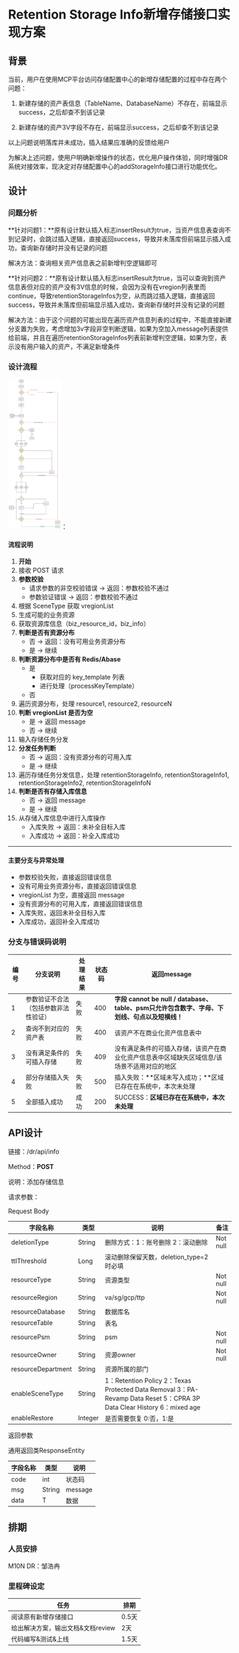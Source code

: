 # Retention Storage Info新增存储接口实现方案

## 背景

当前，用户在使用MCP平台访问存储配置中心的新增存储配置的过程中存在两个问题：

1. 新建存储的资产表信息（TableName、DatabaseName）不存在，前端显示success，之后却查不到该记录

2. 新建存储的资产3V字段不存在，前端显示success，之后却查不到该记录

以上问题说明落库并未成功，插入结果应准确的反馈给用户

为解决上述问题，使用户明确新增操作的状态，优化用户操作体验，同时增强DR系统对接效率，现决定对存储配置中心的addStorageInfo接口进行功能优化。

## 设计

### 问题分析

**针对问题1：**原有设计默认插入标志insertResult为true，当资产信息表查询不到记录时，会跳过插入逻辑，直接返回success，导致并未落库但前端显示插入成功，查询新存储时并没有记录的问题

解决方法：查询相关资产信息表之前新增判空逻辑即可

**针对问题2：**原有设计默认插入标志insertResult为true，当可以查询到资产信息表但对应的资产没有3V信息的时候，会因为没有在vregion列表里而continue，导致retentionStorageInfos为空，从而跳过插入逻辑，直接返回success，导致并未落库但前端显示插入成功，查询新存储时并没有记录的问题

解决方法：由于这个问题的可能出现在遍历资产信息列表的过程中，不能直接新建分支置为失败，考虑增加3v字段非空判断逻辑，如果为空加入message列表提供给前端，并且在遍历retentionStorageInfos列表前新增判空逻辑，如果为空，表示没有用户输入的资产，不满足新增条件

### 设计流程

<img src="src/main/resources/document/whiteboard_exported_image.png" alt="241751873892_.pic" style="zoom:33%;" />：

#### 流程说明

1. **开始**
2. 接收 POST 请求
3. **参数校验**
    - 请求参数的非空校验错误 → 返回：参数校验不通过
    - 参数验证错误 → 返回：参数校验不通过
4. 根据 SceneType 获取 vregionList
5. 生成可能的业务资源
6. 获取资源库信息（biz_resource_id，biz_info）
7. **判断是否有资源分布**
    - 否 → 返回：没有可用业务资源分布
    - 是 → 继续
8. **判断资源分布中是否有 Redis/Abase**
    - 是
        - 获取对应的 key_template 列表
        - 进行处理（processKeyTemplate）
    - 否
9. 遍历资源分布，处理 resource1, resource2, resourceN
10. **判断 vregionList 是否为空**
    - 是 → 返回 message
    - 否 → 继续
11. 输入存储任务分发
12. **分发任务判断**
    - 否 → 返回：没有资源分布的可用入库
    - 是 → 继续
13. 遍历存储任务分发信息，处理 retentionStorageInfo, retentionStorageInfo1, retentionStorageInfo2, retentionStorageInfoN
14. **判断是否有存储入库信息**
    - 否 → 返回 message
    - 是 → 继续
15. 从存储入库信息中进行入库操作
    - 入库失败 → 返回：未补全目标入库
    - 入库成功 → 返回：补全入库成功

---

#### 主要分支与异常处理

- 参数校验失败，直接返回错误信息
- 没有可用业务资源分布，直接返回错误信息
- vregionList 为空，直接返回 message
- 没有资源分布的可用入库，直接返回错误信息
- 入库失败，返回未补全目标入库
- 入库成功，返回补全入库成功

### 分支与错误码说明

| 编号 | 分支说明                             | 处理结果 | 状态码 | 返回message                                                  |
| ---- | ------------------------------------ | -------- | ------ | ------------------------------------------------------------ |
| 1    | 参数验证不合法（包括参数非法性验证） | 失败     | 400    | **字段 cannot be null / database、table、psm只允许包含数字、字母、下划线、句点以及短横线！** |
| 2    | 查询不到对应的资产表                 | 失败     | 400    | 该资产不在商业化资产信息表中                                 |
| 3    | 没有满足条件的可插入存储             | 失败     | 409    | 没有满足条件的可插入存储，该资产在商业化资产信息表中区域缺失区域信息/该场景不适用对应的地区 |
| 4    | 部分存储插入失败                     | 失败     | 500    | 插入失败：**区域未写入成功；**区域已存在在系统中，本次未处理 |
| 5    | 全部插入成功                         | 成功     | 200    | SUCCESS：**区域已存在在系统中，本次未处理**                  |

## API设计



链接：/dr/api/info

Method：**POST**

说明：添加存储信息

请求参数：

Request Body

| 字段名称           | 类型    | 说明                                                         | 备注     |
| ------------------ | ------- | ------------------------------------------------------------ | -------- |
| deletionType       | String  | 删除方式：1：账号删除 2：滚动删除                            | Not null |
| ttIThreshold       | Long    | 滚动删除保留天数，deletion_type=2时必填                      |          |
| resourceType       | String  | 资源类型                                                     | Not null |
| resourceRegion     | String  | va/sg/gcp/ttp                                                | Not null |
| resourceDatabase   | String  | 数据库名                                                     |          |
| resourceTable      | String  | 表名                                                         |          |
| resourcePsm        | String  | psm                                                          | Not null |
| resourceOwner      | String  | 资源owner                                                    | Not null |
| resourceDepartment | String  | 资源所属的部门                                               |          |
| enableSceneType    | String  | 1：Retention Policy 2：Texas Protected Data Removal 3：PA-Revamp Data Reset 5：CPRA 3P Data Clear History 6：mixed age |          |
| enableRestore      | Integer | 是否需要恢复 0:否，1:是                                      |          |

返回参数

通用返回类ResponseEntity

| 字段名称 | 类型   | 说明    |
| -------- | ------ | ------- |
| code     | int    | 状态码  |
| msg      | String | message |
| data     | T      | 数据    |

## 排期



### 人员安排

M10N DR：邹浩冉

### 里程碑设定

| 任务                              | 排期  |
| --------------------------------- | ----- |
| 阅读原有新增存储接口              | 0.5天 |
| 给出解决方案，输出文档&文档review | 2天   |
| 代码编写&测试&上线                | 1.5天 |